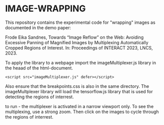 # IMAGE-WRAPPING
This repository contains the experimental code for "wrapping" images as documented in the demo paper:

Frode Eika Sandnes, Towards “Image Reflow” on the Web: Avoiding Excessive Panning of Magnified Images by Multiplexing Automatically Cropped Regions of Interest. In: Proceedings of INTERACT 2023, LNCS, 2023.

To apply the library to a webpage import the imageMultiplexer.js library in the heaad of the html-document. 

	<script src="imageMultiplexer.js" defer></script>

Also ensure that the breakpoints.css is also in the same directory.  The imageMultplexer library will load the tensorflow.js library that is used for detecting the regions of interrest.

to run - the multiplexer is activated in a narrow viewport only. To see the multiplexing, use a strong zoom. Then click on the images to cycle through the regions of interrest.
